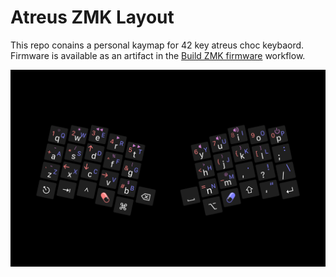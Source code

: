 # Atreus ZMK Layout

This repo conains a personal kaymap for 42 key atreus choc keybaord.
Firmware is available as an artifact in the [Build ZMK firmware](https://github.com/levitatingpineapple/atreus-zmk/actions/workflows/build.yml) workflow.

![keymap](keymap.png)
